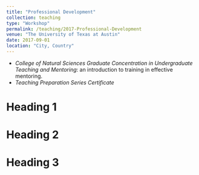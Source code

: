 ```yaml
---
title: "Professional Development"
collection: teaching
type: "Workshop"
permalink: /teaching/2017-Professional-Development
venue: "The University of Texas at Austin"
date: 2017-09-01
location: "City, Country"
---
```


- _College of Natural Sciences Graduate Concentration in Undergraduate Teaching and Mentoring_: an introduction to training in effective mentoring.
- _Teaching Preparation Series Certificate_

Heading 1
======

Heading 2
======

Heading 3
======
